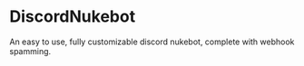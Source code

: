 # DiscordNukebot
An easy to use, fully customizable discord nukebot, complete with webhook spamming.
